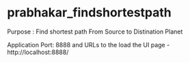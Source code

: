 # prabhakar_findshortestpath
Purpose : Find shortest path From Source to Distination Planet

Application Port: 8888 and 
URLs to the load the UI page - http://localhost:8888/

